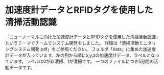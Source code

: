 # 加速度計データとRFIDタグを使用した清掃活動認識
「ニューノーマルに向けた加速度計データとRFIDタグを使用した清掃活動認識」というテーマでチームでシステム開発をしました。
詳細は「清掃活動モニタリングシステム開発.pdf」をご参照ください。
フォルダ「data」に集めた加速度計データが入っています。左の列から順にx,y,zの加速度計データ、ラベルとなっています。ラベルは0が非清掃、1が清掃です。
一つのファイルにつき5分間の活動データです。  

